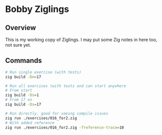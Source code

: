 # Bobby Ziglings

## Overview

This is my working copy of Ziglings.
I may put some Zig notes in here too, not sure yet.

## Commands

```bash
# Run single exercise (with tests)
zig build -Dn=17

# Run all exercises (with tests and can start anywhere
# From start
zig build -Ds=1
# From 17 on
zig build -Ds=17

# Run directly, good for seeing compile issues
zig run ./exercises/016_for2.zig
# With added reference
zig run ./exercises/016_for2.zig -freference-trace=10
```
